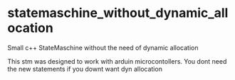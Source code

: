 # statemaschine_without_dynamic_allocation
Small c++ StateMaschine without the need of dynamic allocation

This stm was designed to work with arduin microcontollers. You dont need the new statements if you downt want dyn allocation
